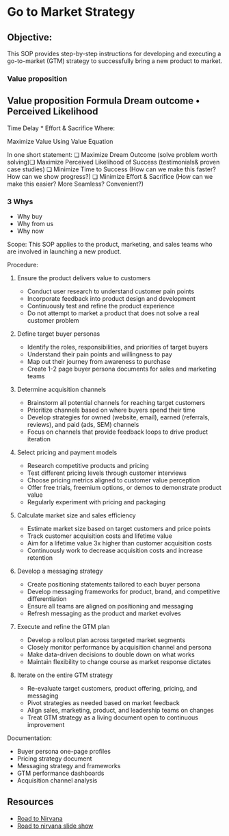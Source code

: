 # Go to Market Strategy

## Objective: 
This SOP provides step-by-step instructions for developing and executing a go-to-market (GTM) strategy to successfully bring a new product to market. 

### Value proposition
Value proposition Formula
Dream outcome • Perceived Likelihood
-------------------------------------
Time Delay *     Effort & Sacrifice
Where:

Maximize Value Using Value Equation

In one short statement:
❏ Maximize Dream Outcome (solve problem worth solving)❏ Maximize Perceived Likelihood of Success (testimonials& proven case studies) ❏ Minimize Time to Success (How can we make this faster? How can we show progress?) ❏ Minimize Effort & Sacrifice (How can we make this easier? More Seamless? Convenient?)

### 3 Whys
* Why buy
* Why from us
* Why now


Scope:
This SOP applies to the product, marketing, and sales teams who are involved in launching a new product.

Procedure:

1. Ensure the product delivers value to customers
   - Conduct user research to understand customer pain points
   - Incorporate feedback into product design and development 
   - Continuously test and refine the product experience
   - Do not attempt to market a product that does not solve a real customer problem

2. Define target buyer personas
   - Identify the roles, responsibilities, and priorities of target buyers
   - Understand their pain points and willingness to pay
   - Map out their journey from awareness to purchase
   - Create 1-2 page buyer persona documents for sales and marketing teams

3. Determine acquisition channels
   - Brainstorm all potential channels for reaching target customers
   - Prioritize channels based on where buyers spend their time
   - Develop strategies for owned (website, email), earned (referrals, reviews), and paid (ads, SEM) channels
   - Focus on channels that provide feedback loops to drive product iteration

4. Select pricing and payment models
   - Research competitive products and pricing
   - Test different pricing levels through customer interviews
   - Choose pricing metrics aligned to customer value perception
   - Offer free trials, freemium options, or demos to demonstrate product value
   - Regularly experiment with pricing and packaging

5. Calculate market size and sales efficiency
   - Estimate market size based on target customers and price points
   - Track customer acquisition costs and lifetime value
   - Aim for a lifetime value 3x higher than customer acquisition costs
   - Continuously work to decrease acquisition costs and increase retention

6. Develop a messaging strategy
   - Create positioning statements tailored to each buyer persona  
   - Develop messaging frameworks for product, brand, and competitive differentiation
   - Ensure all teams are aligned on positioning and messaging
   - Refresh messaging as the product and market evolves
   
7. Execute and refine the GTM plan
   - Develop a rollout plan across targeted market segments
   - Closely monitor performance by acquisition channel and persona
   - Make data-driven decisions to double down on what works
   - Maintain flexibility to change course as market response dictates

8. Iterate on the entire GTM strategy 
   - Re-evaluate target customers, product offering, pricing, and messaging
   - Pivot strategies as needed based on market feedback
   - Align sales, marketing, product, and leadership teams on changes
   - Treat GTM strategy as a living document open to continuous improvement

Documentation:
- Buyer persona one-page profiles
- Pricing strategy document 
- Messaging strategy and frameworks
- GTM performance dashboards
- Acquisition channel analysis



## Resources
* [Road to Nirvana](https://www.carolineclark.xyz/gtm-nirvana)
* [Road to nirvana slide show](https://docs.google.com/presentation/d/1YoaOOX6a2SR7exE4roSg1AxYOxFykCEUS6roYyUtydU/edit#slide=id.ga57b613b61_0_30)